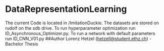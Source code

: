 # DataRepresentationLearning
The current Code is located in /ImitationDuckie. The datasets are stored on rudolf on the sdb drive. To run hyperparameter optimization run ID_Asynchronous_Optimizer.py. To run a network with default parameters run ID_CNN_V01.py
##Author
Lorenz Hetzel (hetzell@student.ethz.ch) - Bachelor Thesis